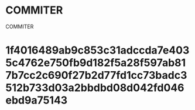 # COMMITER
COMMITER






# 1f4016489ab9c853c31adccda7e4035c4762e750fb9d182f5a28f597ab817b7cc2c690f27b2d77fd1cc73badc3512b733d03a2bbdbd08d042fd046ebd9a75143
